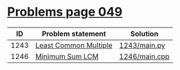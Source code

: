 # [Problems page 049](https://www.e-olymp.com/en/problems?page=49)


| ID   | Problem statement                                                 | Solution                       |
|------|-------------------------------------------------------------------|--------------------------------|
| 1243 | [Least Common Multiple](https://www.e-olymp.com/en/problems/1243) | [1243/main.py](1243/main.py)   |
| 1246 | [Minimum Sum LCM](https://www.e-olymp.com/en/problems/1246)       | [1246/main.cpp](1246/main.cpp) |

